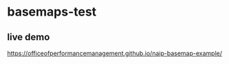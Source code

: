 # basemaps-test

## live demo
https://officeofperformancemanagement.github.io/naip-basemap-example/
